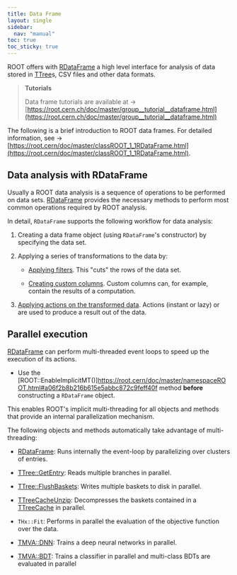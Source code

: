 ```yaml
---
title: Data Frame
layout: single
sidebar:
  nav: "manual"
toc: true
toc_sticky: true
---
```

ROOT offers with [RDataFrame](https://root.cern/doc/master/classROOT_1_1RDataFrame.html) a high level interface for analysis of data stored in [TTree](https://root.cern/doc/master/classTTree.html)s, CSV files and other data formats. 

> **Tutorials**
>
> Data frame tutorials are available at → [https://root.cern.ch/doc/master/group__tutorial__dataframe.html](https://root.cern.ch/doc/master/group__tutorial__dataframe.html)

The following is a brief introduction to ROOT data frames. For detailed information, see → [https://root.cern/doc/master/classROOT_1_1RDataFrame.html](https://root.cern/doc/master/classROOT_1_1RDataFrame.html).

## Data analysis with RDataFrame

Usually a ROOT data analysis is a sequence of operations to be performed on data sets. [RDataFrame](https://root.cern/doc/master/classROOT_1_1RDataFrame.html) provides the necessary methods to perform most common operations required by ROOT analysis.

In detail, `RDataFrame` supports the following workflow for data analysis:

1. Creating a data frame object (using `RDataFrame`'s constructor) by specifying the data set.

2. Applying a series of transformations to the data by:

	- [Applying filters](https://root.cern/doc/master/classROOT_1_1RDataFrame.html#transformations). This "cuts" the rows of the data set.
	
	- [Creating custom columns](https://root.cern/doc/master/classROOT_1_1RDataFrame.html#transformations). Custom columns can, for example, contain the results of a computation.

3. [Applying actions on the transformed data](https://root.cern/doc/master/classROOT_1_1RDataFrame.html#actions). Actions (instant or lazy) or are used to produce a result out of the data.


## Parallel execution

[RDataFrame](https://root.cern/doc/master/classROOT_1_1RDataFrame.html) can perform multi-threaded event loops to speed up the execution of its actions. 

- Use the [ROOT::EnableImplicitMT()]https://root.cern/doc/master/namespaceROOT.html#a06f2b8b216b615e5abbc872c9feff40f method **before** constructing a `RDataFrame` object.

This enables ROOT's implicit multi-threading for all objects and methods that provide an internal parallelization mechanism. 

The following objects and methods automatically take advantage of multi-threading:

- [RDataFrame](https://root.cern/doc/master/classROOT_1_1RDataFrame.html): Runs internally the event-loop by parallelizing over clusters of entries.

- [TTree::GetEntry](https://root.cern/doc/master/classTTree.html#a9fc48df5560fce1a2d63ecd1ac5b40cb): Reads multiple branches in parallel.
 
- [TTree::FlushBaskets](https://root.cern/doc/master/classTTree.html#a2c67417486903b12f1149f97ca47525f): Writes multiple baskets to disk in parallel.
 
- [TTreeCacheUnzip](https://root.cern/doc/master/classTTreeCacheUnzip.html): Decompresses the baskets contained in a [TTreeCache](https://root.cern/doc/master/classTTreeCache.html) in parallel.
    
- `THx::Fit`: Performs in parallel the evaluation of the objective function over the data.

- [TMVA::DNN](https://root.cern/doc/master/namespaceTMVA_1_1DNN.html): Trains a deep neural networks in parallel.

- [TMVA::BDT](https://root.cern/doc/master/namespaceTMVA.html#aa80d9b85c1bb794248940dd499e132b4): Trains a classifier in parallel and multi-class BDTs are evaluated in parallel



